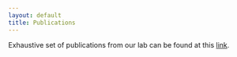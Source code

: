 ```yaml
---
layout: default
title: Publications
---
```


Exhaustive set of publications from our lab can be found at this [link](https://www.cse.iitb.ac.in/~sunita/pubs.html).
